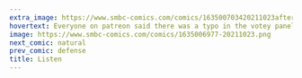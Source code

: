 ```yaml
---
extra_image: https://www.smbc-comics.com/comics/163500703420211023after.png
hovertext: Everyone on patreon said there was a typo in the votey panel, but the robot's just selling Xena episodes, you freaks.
image: https://www.smbc-comics.com/comics/1635006977-20211023.png
next_comic: natural
prev_comic: defense
title: Listen
---
```


